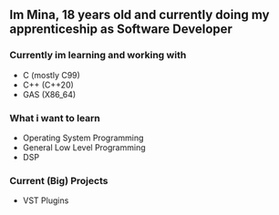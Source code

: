 ## Im Mina, 18 years old and currently doing my apprenticeship as Software Developer

### Currently im learning and working with
- C (mostly C99)
- C++ (C++20)
- GAS (X86_64)

### What i want to learn
- Operating System Programming
- General Low Level Programming
- DSP

### Current (Big) Projects
- VST Plugins
